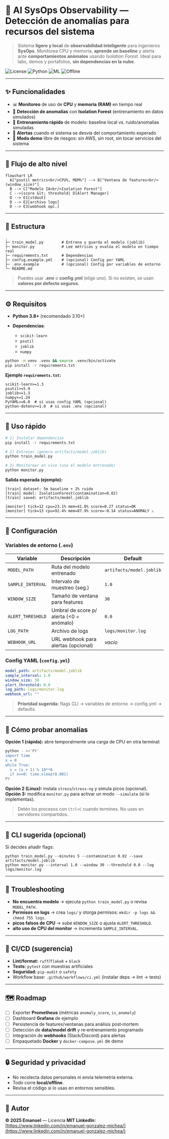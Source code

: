 # 🧠 AI SysOps Observability — Detección de anomalías para recursos del sistema

> Sistema **ligero y local** de **observabilidad inteligente** para ingenieros **SysOps**. Monitorea CPU y memoria, **aprende un baseline** y alerta ante **comportamientos anómalos** usando *Isolation Forest*. Ideal para labs, demos y portafolios, **sin dependencias en la nube**.

<p align="left">
  <img alt="License" src="https://img.shields.io/badge/license-MIT-black">
  <img alt="Python" src="https://img.shields.io/badge/python-3.8+-blue">
  <img alt="ML" src="https://img.shields.io/badge/ML-Isolation%20Forest-orange">
  <img alt="Offline" src="https://img.shields.io/badge/offline-100%25-success">
</p>

---

## ✨ Funcionalidades

* 📊 **Monitoreo** de uso de **CPU** y **memoria (RAM)** en tiempo real
* 🤖 **Detección de anomalías** con **Isolation Forest** (entrenamiento en datos simulados)
* 🧠 **Entrenamiento rápido** de modelo: baseline local vs. ruido/anomalías simuladas
* 🚨 **Alertas** cuando el sistema se desvía del comportamiento esperado
* 🧪 **Modo demo** libre de riesgos: sin AWS, sin root, sin tocar servicios del sistema

---

## 🧭 Flujo de alto nivel

```mermaid
flowchart LR
  A["psutil metrics<br/>CPU%, MEM%"] --> B["Ventana de features<br/>(window_size)"]
  B --> C["Modelo IA<br/>Isolation Forest"]
  C -->|score &lt; threshold| D[Alert Manager]
  D --> E1[stdout]
  D --> E2[archivo logs]
  D --> E3[webhook opc.]
```

---

## 📂 Estructura

```
.
├─ train_model.py        # Entrena y guarda el modelo (joblib)
├─ monitor.py            # Lee métricas y evalúa el modelo en tiempo real
├─ requirements.txt      # Dependencias
├─ config.example.yml    # (opcional) Config por YAML
├─ .env.example          # (opcional) Config por variables de entorno
└─ README.md
```

> Puedes usar **.env** o **config.yml** (elige uno). Si no existen, se usan **valores por defecto seguros**.

---

## ⚙️ Requisitos

* **Python 3.8+** (recomendado 3.10+)
* **Dependencias**:

  * `scikit-learn`
  * `psutil`
  * `joblib`
  * `numpy`

```bash
python -m venv .venv && source .venv/bin/activate
pip install -r requirements.txt
```

**Ejemplo `requirements.txt`:**

```
scikit-learn>=1.3
psutil>=5.9
joblib>=1.3
numpy>=1.24
PyYAML>=6.0  # si usas config YAML (opcional)
python-dotenv>=1.0  # si usas .env (opcional)
```

---

## 🚀 Uso rápido

```bash
# 1) Instalar dependencias
pip install -r requirements.txt

# 2) Entrenar (genera artifacts/model.joblib)
python train_model.py

# 3) Monitorear en vivo (usa el modelo entrenado)
python monitor.py
```

**Salida esperada (ejemplo):**

```
[train] dataset: 5m baseline + 2% ruido
[train] model: IsolationForest(contamination=0.02)
[train] saved: artifacts/model.joblib

[monitor] tick=12 cpu=23.1% mem=41.8% score=0.27 status=OK
[monitor] tick=13 cpu=92.4% mem=87.9% score=-0.14 status=ANOMALY ⚠️
```

---

## 🔧 Configuración

### Variables de entorno (`.env`)

| Variable          | Descripción                              | Default                  |
| ----------------- | ---------------------------------------- | ------------------------ |
| `MODEL_PATH`      | Ruta del modelo entrenado                | `artifacts/model.joblib` |
| `SAMPLE_INTERVAL` | Intervalo de muestreo (seg.)             | `1.0`                    |
| `WINDOW_SIZE`     | Tamaño de ventana para features          | `30`                     |
| `ALERT_THRESHOLD` | Umbral de score p/ alerta (<0 = anómalo) | `0.0`                    |
| `LOG_PATH`        | Archivo de logs                          | `logs/monitor.log`       |
| `WEBHOOK_URL`     | URL webhook para alertas (opcional)      | *vacío*                  |

### Config YAML (`config.yml`)

```yaml
model_path: artifacts/model.joblib
sample_interval: 1.0
window_size: 30
alert_threshold: 0.0
log_path: logs/monitor.log
webhook_url: ""
```

> **Prioridad sugerida:** flags CLI → variables de entorno → config.yml → defaults.

---

## 🧪 Cómo probar anomalías

**Opción 1 (rápida):** abre temporalmente una carga de CPU en otra terminal:

```bash
python - <<'PY'
import time
x = 0
while True:
  x = (x + 1) % 10**6
  if x==0: time.sleep(0.001)
PY
```

**Opción 2 (Linux):** instala `stress`/`stress-ng` y simula picos (opcional).
**Opción 3:** modifica `monitor.py` para activar un modo `--simulate` (si lo implementas).

> Detén los procesos con `Ctrl+C` cuando termines. No uses en servidores compartidos.

---

## 🧰 CLI sugerida (opcional)

Si decides añadir flags:

```
python train_model.py --minutes 5 --contamination 0.02 --save artifacts/model.joblib
python monitor.py --interval 1.0 --window 30 --threshold 0.0 --log logs/monitor.log
```

---

## 🧯 Troubleshooting

* **No encuentra modelo** → ejecuta `python train_model.py` o revisa `MODEL_PATH`.
* **Permisos en logs** → crea `logs/` y otorga permisos: `mkdir -p logs && chmod 755 logs`.
* **picos falsos de CPU** → sube `WINDOW_SIZE` o ajusta `ALERT_THRESHOLD`.
* **alto uso de CPU del monitor** → incrementa `SAMPLE_INTERVAL`.

---

## 🧪 CI/CD (sugerencia)

* **Lint/format:** `ruff`/`flake8` + `black`
* **Tests:** `pytest` con muestras artificiales
* **Seguridad:** `pip-audit` o `safety`
* Workflow base: `.github/workflows/ci.yml` (instalar deps → lint → tests)

---

## 🗺️ Roadmap

* [ ] Exporter **Prometheus** (métricas `anomaly_score`, `is_anomaly`)
* [ ] Dashboard **Grafana** de ejemplo
* [ ] Persistencia de features/ventanas para análisis post‑mortem
* [ ] Detección de **data/model drift** y re‑entrenamiento programado
* [ ] Integración de **webhooks** (Slack/Discord) para alertas
* [ ] Empaquetado **Docker** y `docker-compose.yml` de demo

---

## 🔒 Seguridad y privacidad

* No recolecta datos personales ni envía telemetría externa.
* Todo corre **local/offline**.
* Revisa el código si lo usas en entornos sensibles.

---

## 👤 Autor

**© 2025 Emanuel** — Licencia **MIT**
**LinkedIn:** [https://www.linkedin.com/in/emanuel-gonzalez-michea/](https://www.linkedin.com/in/emanuel-gonzalez-michea/)



